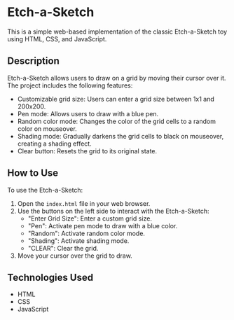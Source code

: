 # Etch-a-Sketch

This is a simple web-based implementation of the classic Etch-a-Sketch toy using HTML, CSS, and JavaScript.

## Description

Etch-a-Sketch allows users to draw on a grid by moving their cursor over it. The project includes the following features:

- Customizable grid size: Users can enter a grid size between 1x1 and 200x200.
- Pen mode: Allows users to draw with a blue pen.
- Random color mode: Changes the color of the grid cells to a random color on mouseover.
- Shading mode: Gradually darkens the grid cells to black on mouseover, creating a shading effect.
- Clear button: Resets the grid to its original state.

## How to Use

To use the Etch-a-Sketch:

1. Open the `index.html` file in your web browser.
2. Use the buttons on the left side to interact with the Etch-a-Sketch:
   - "Enter Grid Size": Enter a custom grid size.
   - "Pen": Activate pen mode to draw with a blue color.
   - "Random": Activate random color mode.
   - "Shading": Activate shading mode.
   - "CLEAR": Clear the grid.
3. Move your cursor over the grid to draw.


## Technologies Used

- HTML
- CSS
- JavaScript
